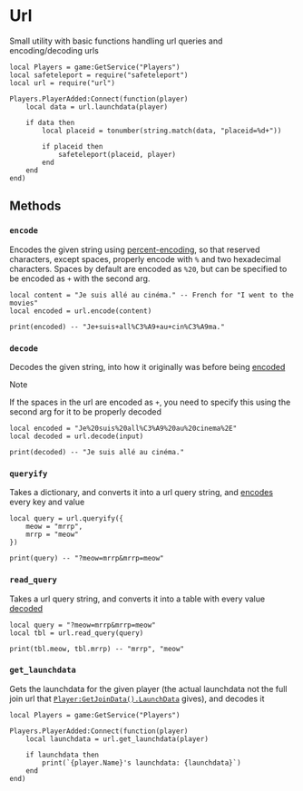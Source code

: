 # Url

Small utility with basic functions handling url queries and encoding/decoding urls

```luau
local Players = game:GetService("Players")
local safeteleport = require("safeteleport")
local url = require("url")

Players.PlayerAdded:Connect(function(player)
	local data = url.launchdata(player)

	if data then
		local placeid = tonumber(string.match(data, "placeid=%d+"))
		
		if placeid then
			safeteleport(placeid, player)
		end
	end
end)

```

## Methods

### `encode`

Encodes the given string using [percent-encoding](https://en.wikipedia.org/wiki/Percent-encoding), so that reserved characters, except spaces, properly encode with `%` and two hexadecimal characters. Spaces by default are encoded as `%20`, but can be specified to be encoded as `+` with the second arg.

```luau
local content = "Je suis allé au cinéma." -- French for "I went to the movies"
local encoded = url.encode(content)

print(encoded) -- "Je+suis+all%C3%A9+au+cin%C3%A9ma."
```

### `decode`

Decodes the given string, into how it originally was before being [encoded](#encode)

> [!NOTE]
> If the spaces in the url are encoded as `+`, you need to specify this using the second arg for it to be properly decoded

```luau
local encoded = "Je%20suis%20all%C3%A9%20au%20cinema%2E"
local decoded = url.decode(input)

print(decoded) -- "Je suis allé au cinéma."
```

### `queryify`

Takes a dictionary, and converts it into a url query string, and [encodes](#encode) every key and value

```luau
local query = url.queryify({
	meow = "mrrp",
	mrrp = "meow"
})

print(query) -- "?meow=mrrp&mrrp=meow"
```

### `read_query`

Takes a url query string, and converts it into a table with every value [decoded](#decode)

```luau
local query = "?meow=mrrp&mrrp=meow"
local tbl = url.read_query(query)

print(tbl.meow, tbl.mrrp) -- "mrrp", "meow"
```

### `get_launchdata`

Gets the launchdata for the given player (the actual launchdata not the full join url that [`Player:GetJoinData().LaunchData`](https://create.roblox.com/docs/reference/engine/classes/Player#GetJoinData) gives), and decodes it

```luau
local Players = game:GetService("Players")

Players.PlayerAdded:Connect(function(player)
	local launchdata = url.get_launchdata(player)

	if launchdata then
		print(`{player.Name}'s launchdata: {launchdata}`)
	end
end)
```
